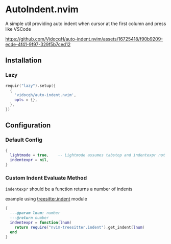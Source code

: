 # AutoIndent.nvim

A simple util providing auto indent when cursor at the first column and press <tab> like VSCode


https://github.com/VidocqH/auto-indent.nvim/assets/16725418/f90b9209-ecde-4f41-9f97-329f5b7ced12


## Installation

### Lazy

```lua
requir("lazy").setup({
  {
    'vidocqh/auto-indent.nvim',
    opts = {},
  },
})
```

## Configuration

### Default Config

```lua
{
  lightmode = true,    -- Lightmode assumes tabstop and indentexpr not change within buffer's lifetime
  indentexpr = nil,
}
```

### Custom Indent Evaluate Method

`indentexpr` should be a function returns a number of indents

example using [treesitter.indent](https://github.com/nvim-treesitter/nvim-treesitter#indentation) module

```lua
{
  ---@param lnum: number
  ---@return number
  indentexpr = function(lnum)
    return require("nvim-treesitter.indent").get_indent(lnum)
  end
}
```
